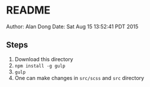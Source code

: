 # README

Author: Alan Dong
Date: Sat Aug 15 13:52:41 PDT 2015

## Steps
1. Download this directory
2. `npm install -g gulp`
3. `gulp`
4. One can make changes in `src/scss` and `src` directory

